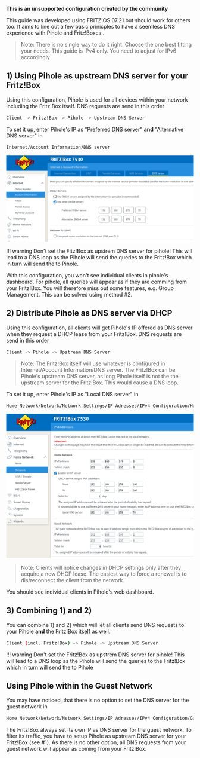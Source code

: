 **This is an unsupported configuration created by the community**

This guide was developed using FRITZ!OS 07.21 but should work for others too. It aims to line out a few basic prinicples to have a seemless DNS experience with Pihole and Fritz!Boxes .

> Note:
There is no single way to do it right. Choose the one best fitting your needs.
This guide is IPv4 only. You need to adjust for IPv6 accordingly

## 1) Using Pihole as upstream DNS server for your Fritz!Box

Using this configuration, Pihole is used for all devices within your network including the Fritz!Box itself. DNS requests are send in this order

```bash
Client -> Fritz!Box -> Pihole -> Upstream DNS Server
```

To set it up, enter Pihole's IP as "Preferred DNS server" **and** "Alternative DNS server" in

```bash
Internet/Account Information/DNS server
```

![Screenshot of Fritz!Box WAN DNS Configuration](../images/fritzbox-wan-dns.png)

!!! warning
    Don't set the Fitz!Box as upstrem DNS server for pihole! This will lead to a DNS loop as the Pihole will send the queries to the Fritz!Box which in turn will send the to Pihole.

With this configuration, you won't see individual clients in pihole's dashboard. For pihole, all queries will appear as if they are comming from your Fritz!Box. You will therefore miss out some features, e.g. Group Management. This can be solved using method #2.


## 2) Distribute Pihole as DNS server via DHCP

Using this configuration, all clients will get Pihole's IP offered as DNS server when they request a DHCP lease from your Fritz!Box.
DNS requests are send in this order

```bash
Client -> Pihole -> Upstream DNS Server
```

> Note:
The Fritz!Box itself will use whatever is configured in Internet/Account Information/DNS server.
The Fritz!Box can be Pihole's upstream DNS server, as long Pihole itself is not the the upstream server for the Fritz!Box. This would  cause a DNS loop.

To set it up, enter Pihole's IP as "Local DNS server" in

```bash
Home Network/Network/Network Settings/IP Adresses/IPv4 Configuration/Home Network
```

![Screenshot of Fritz!Box DHCP Settings](../images/fritzbox-dhcp.png)

>Note:
Clients will notice changes in DHCP settings only after they acquire a new DHCP lease. The easiest way to force a renewal is to dis/reconnect the client from the network.

You should see individual clients in Pihole's web dashboard.

## 3) Combining 1) and 2)

You can combine 1) and 2) which will let all clients  send DNS requests to your Pihole **and** the Fritz!Box itself as well.

```bash
Client (incl. Fritz!Box) -> Pihole -> Upstream DNS Server
```

!!! warning
    Don't set the Fritz!Box as upstrem DNS server for pihole! This will lead to a DNS loop as the Pihole will send the queries to the Fritz!Box which in turn will send the to Pihole

## Using Pihole within the Guest Network

You may have noticed, that there is no option to set the DNS server for the guest network in

```bash
Home Network/Network/Network Settings/IP Adresses/IPv4 Configuration/Guest Network
```

The Fritz!Box always set its own IP as DNS server for  the guest network. To filter its traffic, you have to setup Pihole as upstream DNS server for your Fritz!Box (see #1). As there is no other option, all DNS requests from your guest network will appear as coming from your Fritz!Box.

